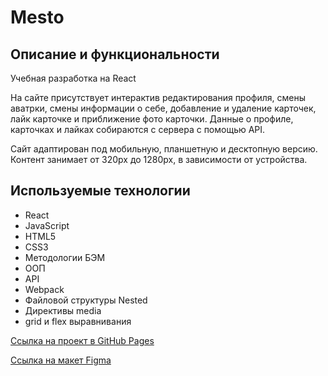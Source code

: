 # Mesto

## Описание и функциональности

Учебная разработка на React

На сайте присутствует интерактив редактирования профиля, смены аватрки, смены информации о себе, добавление и удаление карточек, лайк карточке и приближение фото карточки.
Данные о профиле, карточках и лайках собираются с сервера с помощью API.

Сайт адаптирован под мобильную, планшетную и десктопную версию.
Контент занимает от 320px до 1280px, в зависимости от устройства.

## Используемые технологии

 * React
 * JavaScript
 * HTML5
 * CSS3
 * Методологии БЭМ
 * ООП
 * API
 * Webpack
 * Файловой структуры Nested
 * Директивы media
 * grid и flex выравнивания

[Ссылка на проект в GitHub Pages](https://ssempusha.github.io/mesto-react/)

[Ссылка на макет Figma](https://www.figma.com/file/2cn9N9jSkmxD84oJik7xL7/JavaScript.-Sprint-4?node-id=0%3A1)
